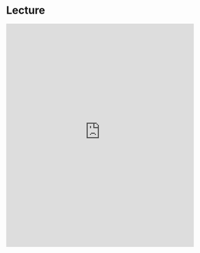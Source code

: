 # Lecture

<iframe src='https://thelogicalgrammar.github.io/ESSLLI22_langevo/Lecture_2.2.pdf' width='100%' height='600px' frameborder='0'>

